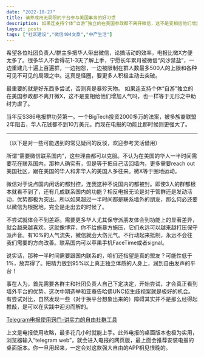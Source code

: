 ```yaml
---
date: "2022-10-27"
title: 请养成用无局限的平台参与美国事务的好习惯
description: 如果连支持个体“自游”独立的在美国参政都不离开微信，这不是变相给他们增加人气吗，也一样等于无形之中助纣为虐了。
layout: posts
tags: ["社区建设","微信404文章","中产生活"]
---
```

希望各位社团负责人/群主多把华人带出微信，论搞活动的效率，电报比微X方便太多了。很多华人不舍得花1-3天了解上手，宁愿长年累月被微信“风沙禁盐”，一边重建几十遍上百遍群，一边抱怨，一边被限制在群人数最多500人的上限和各种可见不可见的局限之中。这真是怪圈，要更多人积极主动去突破。

最重要的就是好东西多尝试，否则真是暴殄天物。 如果连支持个体“自游”独立的在美国参政都不离开微X，这不是变相给他们增加人气吗，也一样等于无形之中助纣为虐了。

当年反S386电报群功劳第一。一个BigTech投资2000多万的法案，被多族裔联盟2年阻击，华人花钱都不到10万美元。而现在电报的功能比那时候则更强大了。

<!--more-->

-------
（以下是对一些可能遇到的常见疑问的反驳，欢迎参考灵活借用）

所谓“需要微信联系国内”，这些理由都可以克服。不认为在美国的华人一半时间需要花在联系国内，那种人确实有，但是等于把自己活回墙内，更多需要reach out美国社区，跟在美国的华人和非华人的美国人多往来。微X等于圈地运动。

微信对于说点国内闲话的都封控，连我这种不说国内的都被封。即使3人的群都根本就看不到了，还有几成联系国内的功能？相反电报无论是对于管群还是发动活动，优势都极为突出。所以如果超过一半时间都是联系墙外的朋友，那么何必还要以微信为根据地，完全是走出去的时候了。

不尝试就体会不到差距。需要更多华人尤其保守派朋友体会到功能上的显著差异，就会越来越喜欢。这就像博弈，你不给施暴方施压，它们永远可以越来越打压保守派声音。有10%的人气流失，微信就会大伤元气。不行动起来抵制，永远不会往我们需要的方向改善。联系国内可以苹果手机FaceTime或者signal。

说实话，那种一半时间需要跟国内联系的，咱们还指望是真的盟友？可能性低于1%，放弃得了。把精力放到95%以上真正独立体质的人身上，润到自由发声的平台！

事在人为，首先需要各群主和社团负责人自己下定决定，开始尝试，才会真正看到墙外平台的优势。这次中期选举和亚裔告哈佛UNC招生歧视案就是极好的机会。有尝试对比，自然发现一些（对于换平台想象出来的）障碍其实并不是那么经得起推敲，是可以在实践中迎刃而解的。

[Telegram电报使用窍门-讲实力的自由社群工具](/post/telegram_tech/)

上文是电报使用攻略，最多花几小时就能上手。此外电报的桌面版本也极为实用，浏览器输入“telegram web”，就会进入电报的网页版，最上面会推荐安装电报的桌面版本。你一旦用起来，一定会对这款强大自由的APP相见恨晚的。
